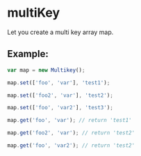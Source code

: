 multiKey
========

Let you create a multi key array map.


Example:
--------
```javascript
var map = new Multikey();

map.set(['foo', 'var'], 'test1');

map.set(['foo2', 'var'], 'test2');

map.set(['foo', 'var2'], 'test3');

map.get('foo', 'var'); // return 'test1'

map.get('foo2', 'var'); // return 'test2'

map.get('foo', 'var2'); // return 'test2'
```